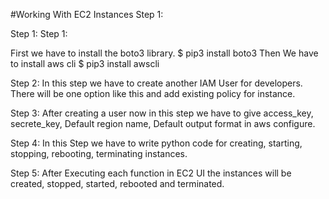 #Working With EC2 Instances
Step 1:

Step 1:
Step 1:

First we have to install the boto3 library.
$ pip3 install boto3
Then We have to install aws cli 
$ pip3 install awscli

Step 2:
In this step we have to create another IAM User for developers. There will be one option like this and add existing policy for instance.


Step 3:
After creating a user now in this step we have to give access_key, secrete_key, Default region name, Default output format in aws configure.

Step 4:
In this Step we have to write python code for creating, starting, stopping, rebooting, terminating instances.

Step 5:
After Executing each function in EC2 UI the instances will be created, stopped, started, rebooted and terminated.


